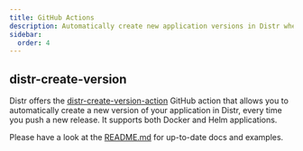 ```yaml
---
title: GitHub Actions
description: Automatically create new application versions in Distr whenever you push a release to GitHub, supporting both Docker and Helm applications.
sidebar:
  order: 4
---
```


## distr-create-version

Distr offers the [distr-create-version-action](https://github.com/glasskube/distr-create-version-action) GitHub action that allows you to automatically create a new version of your application in Distr, every time you push a new release.
It supports both Docker and Helm applications.

Please have a look at the [README.md](https://github.com/glasskube/distr-create-version-action/blob/main/README.md) for up-to-date docs and examples.
